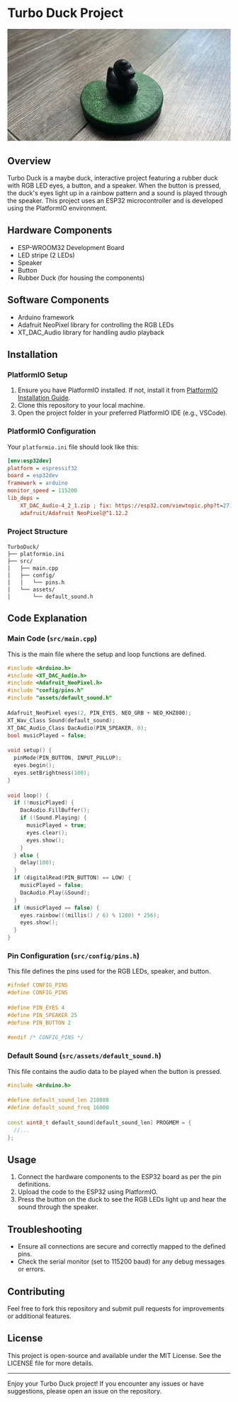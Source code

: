 # Turbo Duck Project
![Previewx](./docs/preview.webp)

## Overview
Turbo Duck is a maybe duck, interactive project featuring a rubber duck with RGB LED eyes, a button, and a speaker. When the button is pressed, the duck's eyes light up in a rainbow pattern and a sound is played through the speaker. This project uses an ESP32 microcontroller and is developed using the PlatformIO environment.

## Hardware Components
- ESP-WROOM32 Development Board
- LED stripe (2 LEDs)
- Speaker
- Button
- Rubber Duck (for housing the components)

## Software Components
- Arduino framework
- Adafruit NeoPixel library for controlling the RGB LEDs
- XT_DAC_Audio library for handling audio playback

## Installation
### PlatformIO Setup
1. Ensure you have PlatformIO installed. If not, install it from [PlatformIO Installation Guide](https://docs.platformio.org/en/latest/core/installation.html).
2. Clone this repository to your local machine.
3. Open the project folder in your preferred PlatformIO IDE (e.g., VSCode).

### PlatformIO Configuration
Your `platformio.ini` file should look like this:
```ini
[env:esp32dev]
platform = espressif32
board = esp32dev
framework = arduino
monitor_speed = 115200
lib_deps = 
    XT_DAC_Audio-4_2_1.zip ; fix: https://esp32.com/viewtopic.php?t=27178#p99673
    adafruit/Adafruit NeoPixel@^1.12.2
```

### Project Structure
```
TurboDuck/
├── platformio.ini
├── src/
│   ├── main.cpp
│   ├── config/
│   │   └── pins.h
│   └── assets/
│       └── default_sound.h
```

## Code Explanation
### Main Code (`src/main.cpp`)
This is the main file where the setup and loop functions are defined.

```cpp
#include <Arduino.h>
#include <XT_DAC_Audio.h>
#include <Adafruit_NeoPixel.h>
#include "config/pins.h"
#include "assets/default_sound.h"

Adafruit_NeoPixel eyes(2, PIN_EYES, NEO_GRB + NEO_KHZ800);
XT_Wav_Class Sound(default_sound);
XT_DAC_Audio_Class DacAudio(PIN_SPEAKER, 0);
bool musicPlayed = false;

void setup() {
  pinMode(PIN_BUTTON, INPUT_PULLUP);
  eyes.begin();
  eyes.setBrightness(100);
}

void loop() {
  if (!musicPlayed) {
    DacAudio.FillBuffer();
    if (!Sound.Playing) {
      musicPlayed = true;
      eyes.clear();
      eyes.show();
    }
  } else {
    delay(100);
  }
  if (digitalRead(PIN_BUTTON) == LOW) {
    musicPlayed = false;
    DacAudio.Play(&Sound);
  }
  if (musicPlayed == false) {
    eyes.rainbow(((millis() / 6) % 1280) * 256);
    eyes.show();
  }
}
```

### Pin Configuration (`src/config/pins.h`)
This file defines the pins used for the RGB LEDs, speaker, and button.

```cpp
#ifndef CONFIG_PINS
#define CONFIG_PINS

#define PIN_EYES 4
#define PIN_SPEAKER 25
#define PIN_BUTTON 2

#endif /* CONFIG_PINS */
```

### Default Sound (`src/assets/default_sound.h`)
This file contains the audio data to be played when the button is pressed.

```cpp
#include <Arduino.h>

#define default_sound_len 218888
#define default_sound_freq 16000

const uint8_t default_sound[default_sound_len] PROGMEM = {
  //...
};
```

## Usage
1. Connect the hardware components to the ESP32 board as per the pin definitions.
2. Upload the code to the ESP32 using PlatformIO.
3. Press the button on the duck to see the RGB LEDs light up and hear the sound through the speaker.

## Troubleshooting
- Ensure all connections are secure and correctly mapped to the defined pins.
- Check the serial monitor (set to 115200 baud) for any debug messages or errors.

## Contributing
Feel free to fork this repository and submit pull requests for improvements or additional features.

## License
This project is open-source and available under the MIT License. See the LICENSE file for more details.

---

Enjoy your Turbo Duck project! If you encounter any issues or have suggestions, please open an issue on the repository.